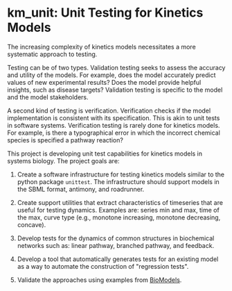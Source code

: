 # km_unit: Unit Testing for Kinetics Models

The increasing complexity of kinetics models necessitates a more systematic approach to testing. 

Testing can be of two types.
Validation testing seeks to assess the accuracy and utility of the models. For example, does the model accurately predict values of new experimental results? Does the model provide helpful insights, such as disease targets? Validation testing is specific to the model and the model stakeholders.

A second kind of testing is verification.
Verification checks if the model implementation is consistent with its specification.
This is akin to unit tests in software systems.
Verification testing is rarely done for kinetics models.
For example, is there a typographical error in which the incorrect chemical species is specified a pathway reaction?

This project is developing unit test capabilities for kinetics models in systems biology.
The project goals are:

1. Create a software infrastructure for testing kinetics models similar to the python package ``unittest``. The infrastructure should support models in the SBML format, antimony, and roadrunner.

1. Create support utilities that extract characteristics of timeseries that are useful for testing dynamics. Examples are: series min and max, time of the max, curve type (e.g., monotone increasing, monotone decreasing, concave).

1. Develop tests for the dynamics of common structures in biochemical networks such as: linear pathway, branched pathway, and feedback.

1. Develop a tool that automatically generates tests for an existing model as a way to automate the construction of "regression tests".

1. Validate the approaches using examples from [BioModels](https://www.ebi.ac.uk/biomodels/).
